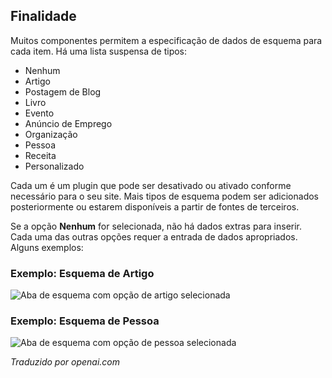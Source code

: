 <!-- Filename: Help4.x:Edit_Schema / Display title: Editar Esquema  -->

## Finalidade

Muitos componentes permitem a especificação de dados de esquema para cada item. Há uma lista suspensa de tipos:

* Nenhum
* Artigo
* Postagem de Blog
* Livro
* Evento
* Anúncio de Emprego
* Organização
* Pessoa
* Receita
* Personalizado

Cada um é um plugin que pode ser desativado ou ativado conforme necessário para o seu site. Mais tipos de esquema podem ser adicionados posteriormente ou estarem disponíveis a partir de fontes de terceiros.

Se a opção **Nenhum** for selecionada, não há dados extras para inserir. Cada uma das outras opções requer a entrada de dados apropriados. Alguns exemplos:

### Exemplo: Esquema de Artigo

![Aba de esquema com opção de artigo selecionada](../../../pt/images/common-elements/articles-edit-schema-tab-article.png)

### Exemplo: Esquema de Pessoa

![Aba de esquema com opção de pessoa selecionada](../../../pt/images/common-elements/articles-edit-schema-tab-person.png)

*Traduzido por openai.com*

